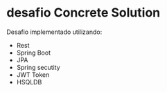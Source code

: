 # desafio Concrete Solution

Desafio implementado utilizando:
 - Rest
 - Spring Boot
 - JPA
 - Spring secutity
 - JWT Token 
 - HSQLDB
